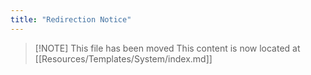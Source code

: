 ```yaml
---
title: "Redirection Notice"
---
```


> [\!NOTE] This file has been moved
> This content is now located at [[Resources/Templates/System/index.md]]

